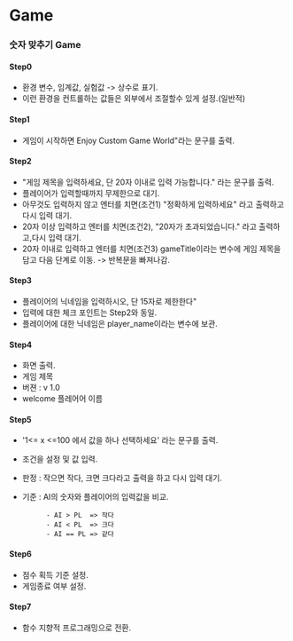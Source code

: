 # Game
### 숫자 맞추기 Game

#### Step0
- 환경 변수, 임계값, 실험값 -> 상수로 표기.
- 이런 환경을 컨트롤하는 값들은 외부에서 조절할수 있게 설정.(일반적)

#### Step1
- 게임이 시작하면 Enjoy Custom Game World"라는 문구를 출력.

#### Step2
- "게임 제목을 입력하세요, 단 20자 이내로 입력 가능합니다." 라는 문구를 출력.
- 플레이어가 입력할때까지 무제한으로 대기.
- 아무것도 입력하지 않고 엔터를 치면(조건1) "정확하게 입력하세요" 라고 출력하고 다시 입력 대기.
- 20자 이상 입력하고 엔터를 치면(조건2), "20자가 초과되었습니다." 라고 출력하고,다시 입력 대기.
- 20자 이내로 입력하고 엔터를 치면(조건3) gameTitle이라는 변수에 게임 제목을 담고 다음 단계로 이동. -> 반복문을 빠져나감.

#### Step3
- 플레이어의 닉네임을 입력하시오, 단 15자로 제한한다"
- 입력에 대한 체크 포인트는 Step2와 동일.
- 플레이어에 대한 닉네임은 player_name이라는 변수에 보관.

#### Step4
- 화면 출력.
- 게임 제목         
- 버젼 : v 1.0          
- welcome 플레어어 이름      

#### Step5
- '1<= x <=100 에서 값을 하나 선택하세요' 라는 문구를 출력.
- 조건을 설정 및 값 입력.
- 판정 : 작으면 작다, 크면 크다라고 출력을 하고 다시 입력 대기.
- 기준 : AI의 숫자와 플레이어의 입력값을 비교. <br>

            - AI > PL  => 작다
            - AI < PL  => 크다
            - AI == PL => 같다

#### Step6
- 점수 획득 기준 설정.
- 게임종료 여부 설정.

#### Step7
- 함수 지향적 프로그래밍으로 전환.
